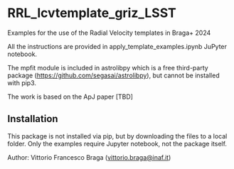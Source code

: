 #     RRL_lcvtemplate_griz_LSST

Examples for the use of the Radial Velocity templates in Braga+ 2024

All the instructions are provided in apply_template_examples.ipynb JuPyter notebook.

The mpfit module is included in astrolibpy which is a free third-party package (https://github.com/segasai/astrolibpy), but cannot be installed with pip3.

The work is based on the ApJ paper [TBD]

## Installation

This package is not installed via pip, but by downloading the files to a local folder. Only the examples require Jupyter notebook, not the package itself.

Author: Vittorio Francesco Braga (vittorio.braga@inaf.it)
